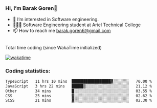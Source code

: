 ###  Hi, I’m Barak Goren👋
- 👀 I’m interested in Software engineering.
- 👨🏼‍🎓 Software Engineering student at Ariel Technical College
- 📫 How to reach me barak.goren6@gmail.com
##
Total time coding (since WakaTime initialized)

[![wakatime](https://wakatime.com/badge/user/5cc5ec80-a806-4ca2-a704-db29274e48cd.svg)](https://wakatime.com/@5cc5ec80-a806-4ca2-a704-db29274e48cd)

   
### Coding statistics:

<!--START_SECTION:waka-->

```txt
TypeScript   11 hrs 10 mins  █████████████████▓░░░░░░░   70.00 %
JavaScript   3 hrs 22 mins   █████▒░░░░░░░░░░░░░░░░░░░   21.12 %
Other        34 mins         █░░░░░░░░░░░░░░░░░░░░░░░░   03.55 %
CSS          25 mins         ▓░░░░░░░░░░░░░░░░░░░░░░░░   02.62 %
SCSS         21 mins         ▓░░░░░░░░░░░░░░░░░░░░░░░░   02.30 %
```

<!--END_SECTION:waka-->

<!---
barakgoren/barakgoren is a ✨ special ✨ repository because its `README.md` (this file) appears on your GitHub profile.
You can click the Preview link to take a look at your changes.
--->
